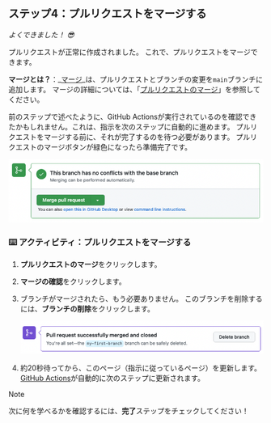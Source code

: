 <!--
  <<< Author notes: Step 4 >>>
  Just a historic note: The previous version of this step required responding
  to a pull request review before merging. The previous version also handled
  if users accidentally closed without merging.
-->

## ステップ4：プルリクエストをマージする

_よくできました！ :sunglasses:_

プルリクエストが正常に作成されました。 これで、プルリクエストをマージできます。

**マージとは？**：_[マージ](https://docs.github.com/ja/get-started/quickstart/github-glossary#merge)_は、プルリクエストとブランチの変更を`main`ブランチに追加します。 マージの詳細については、「[プルリクエストのマージ](https://docs.github.com/ja/pull-requests/collaborating-with-pull-requests/incorporating-changes-from-a-pull-request/merging-a-pull-request)」を参照してください。

前のステップで述べたように、GitHub Actionsが実行されているのを確認できたかもしれません。これは、指示を次のステップに自動的に進めます。 プルリクエストをマージする前に、それが完了するのを待つ必要があります。 プルリクエストのマージボタンが緑色になったら準備完了です。

![緑色のプルリクエストのマージボタンのスクリーンショット](/images/Green-merge-pull-request.png)

### :keyboard: アクティビティ：プルリクエストをマージする

1. **プルリクエストのマージ**をクリックします。
2. **マージの確認**をクリックします。
3. ブランチがマージされたら、もう必要ありません。 このブランチを削除するには、**ブランチの削除**をクリックします。

   ![ブランチの削除ボタンを示すスクリーンショット](/images/delete-branch.png)

4. 約20秒待ってから、このページ（指示に従っているページ）を更新します。 [GitHub Actions](https://docs.github.com/ja/actions)が自動的に次のステップに更新されます。

> [!NOTE]
> 次に何を学べるかを確認するには、**完了**ステップをチェックしてください！
